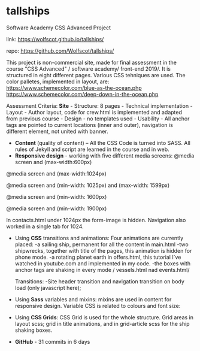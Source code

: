 # tallships
Software Academy CSS Advanced Project

link: https://wolfscot.github.io/tallships/

repo: https://github.com/Wolfscot/tallships/

This project is non-commercial site, made for final assessment in the course "CSS Advanced" / software academy/ front-end 2019/.
It is structured in eight different pages. Various CSS tehniques are used. The color palletes, implemented in layout, are:
https://www.schemecolor.com/blue-as-the-ocean.php
https://www.schemecolor.com/deep-down-in-the-ocean.php

Assessment Criteria:
**Site** 
	- Structure: 8 pages
	- Technical implementation
	- Layout - Author layout, 
  code for crew.html is implemented and adapted from previous course 
	- Design - no templates used 
	- Usability - All anchor tags are pointed to current locations (inner and outer),
  navigation is different element, not united with banner.
*	**Content** (quality of content) –  All the CSS Code is turned into SASS. All rules of Jekyll and script are learned in the course and in web.
*	**Responsive design** - working with five different media screens:
@media screen and (max-width:600px)    

@media screen and (max-width:1024px)     

@media screen and (min-width: 1025px) and (max-width: 1599px)  

@media screen and (min-width: 1600px)     

@media screen and (min-width: 1900px)

In contacts.html under 1024px the form-image is hidden.
Navigation also worked in a single tab for 1024.
   
* Using **CSS** transitions and animations:
Four animations are currently placed:
  -a sailing ship, permanent for all the content in main.html
  -two shipwrecks, together with title of the pages, this animation is hidden for phone mode.
  -a rotating planet earth in offers.html, this tutorial I`ve watched in youtube.com and implemented in my code.
  -the boxes with anchor tags are shaking in every mode / vessels.html nad events.html/
  
  Transitions: 
  -Site header transition and navigation transition on body load (only javascript here);
  
  
* Using **Sass** variables and mixins: mixins are used in content for responsive design. Variable CSS is related to colours and font size:
* Using **CSS Grids**: CSS Grid is used for the whole structure. Grid areas in layout scss; grid in title animations, and in grid-article scss for the ship shaking boxes.
*	**GitHub** - 31 commits in 6 days
